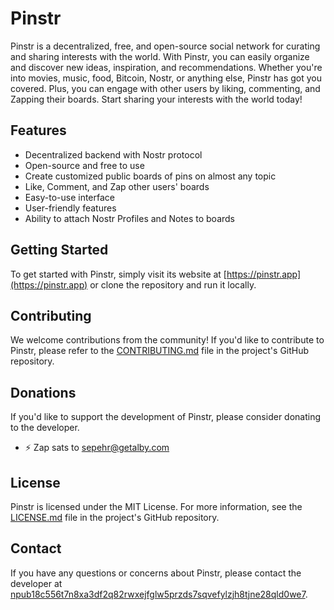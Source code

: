 # Pinstr

Pinstr is a decentralized, free, and open-source social network for curating and sharing interests with the world. With Pinstr, you can easily organize and discover new ideas, inspiration, and recommendations. Whether you're into movies, music, food, Bitcoin, Nostr, or anything else, Pinstr has got you covered. Plus, you can engage with other users by liking, commenting, and Zapping their boards. Start sharing your interests with the world today!

## Features

- Decentralized backend with Nostr protocol
- Open-source and free to use
- Create customized public boards of pins on almost any topic
- Like, Comment, and Zap other users' boards
- Easy-to-use interface
- User-friendly features
- Ability to attach Nostr Profiles and Notes to boards

## Getting Started

To get started with Pinstr, simply visit its website at [https://pinstr.app](https://pinstr.app) or clone the repository and run it locally.

## Contributing

We welcome contributions from the community! If you'd like to contribute to Pinstr, please refer to the [CONTRIBUTING.md](https://github.com/sepehr-safari/pinstr/blob/master/CONTRIBUTING.md) file in the project's GitHub repository.

## Donations

If you'd like to support the development of Pinstr, please consider donating to the developer.

- ⚡ Zap sats to [sepehr@getalby.com](sepehr@getalby.com)

## License

Pinstr is licensed under the MIT License. For more information, see the [LICENSE.md](https://github.com/sepehr-safari/pinstr/blob/master/LICENSE.md) file in the project's GitHub repository.

## Contact

If you have any questions or concerns about Pinstr, please contact the developer at [npub18c556t7n8xa3df2q82rwxejfglw5przds7sqvefylzjh8tjne28qld0we7](https://njump.me/npub18c556t7n8xa3df2q82rwxejfglw5przds7sqvefylzjh8tjne28qld0we7).
